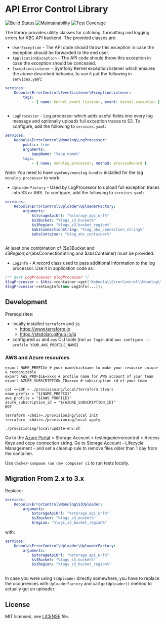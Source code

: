 # API Error Control Library 
[![Build Status](https://travis-ci.com/keboola/api-error-control.svg?branch=master)](https://travis-ci.com/keboola/api-error-control)
[![Maintainability](https://api.codeclimate.com/v1/badges/8209d9ce388376d24cf8/maintainability)](https://codeclimate.com/github/keboola/api-error-control/maintainability)
[![Test Coverage](https://api.codeclimate.com/v1/badges/8209d9ce388376d24cf8/test_coverage)](https://codeclimate.com/github/keboola/api-error-control/test_coverage)

The library provides utility classes for catching, formatting and logging errors for KBC API backend.
The provided classes are:

- `UserException` - The API code should throw this exception in case the exception should be forwarded to the end user. 
- `ApplicationException` - The API code should throw this exception in case the exception should be concealed. 
- `ExceptionListener` - Symfony Kernel exception listener which ensures the above described behavior, to use it put 
the following in `services.yaml`:
```yaml
services:
    Keboola\ErrorControl\EventListener\ExceptionListener:
        tags:
            - { name: kernel.event_listener, event: kernel.exception }
    
```
- `LogProcessor` - Log processor which adds useful fields into every log message and optionally uploads full 
exception traces to S3. To configure, add the following to `services.yaml`:
```yaml
services:
    Keboola\ErrorControl\Monolog\LogProcessor:
        public: true
        arguments:
            $appName: "%app_name%"
        tags:
            - { name: monolog.processor, method: processRecord }
```
_Note:_ You need to have `symfony/monolog-bundle` installed for the tag `monolog.processor` to work.  
- `UploaderFactory` - Used by LogProcessor to upload full exception traces into S3 or ABS. To configure, add the following 
to `services.yaml`:
```yaml
services:
    Keboola\ErrorControl\Uploader\UploaderFactory:
        arguments:
            $storageApiUrl: "%storage_api_url%"
            $s3Bucket: "%logs_s3_bucket%"
            $s3Region: "%logs_s3_bucket_region%"
            $absConnectionString: "%log_abs_connection_string%"
            $absContainer: "%log_abs_container%"
        
```
At least one combination of ($s3Bucket and $s3Region) or ($absConnectionString and $absContainer) must be provided. 

- `LogInfo` - A record class used to pass additional information to the log processor. Use it in application code as:
```php
/** @var LogProcessor $logProcessor */
$logProcessor = $this->container->get('Keboola\\ErrorControl\\Monolog\\LogProcessor');
$logProcessor->setLogInfo(new LogInfo(...));
```

## Development

Prerequisites:
* locally installed `terraform` and `jq`
    * https://www.terraform.io
    * https://stedolan.github.io/jq
* configured `az` and `aws` CLI tools (run `az login` and `aws configure --profile YOUR_AWS_PROFILE_NAME`)

### AWS and Azure resources

```shell
export NAME_PREFIX= # your name/nickname to make your resource unique & recognizable
export AWS_PROFILE=xxxx # profile name for AWS account of your team
export AZURE_SUBSCRIPTION_ID=xxxx # subscription id of your team

cat <<EOF > ./provisioning/local/terraform.tfvars
name_prefix = "${NAME_PREFIX}"
aws_profile = "${AWS_PROFILE}"
azure_subscription_id = "${AZURE_SUBSCRIPTION_ID}"
EOF

terraform -chdir=./provisioning/local init
terraform -chdir=./provisioning/local apply

./provisioning/local/update-env.sh
```

Go to the [Azure Portal](https://portal.azure.com/) > Storage Account > testingapierrorcontrol > Access Keys and copy connection string. 
Go to Storage Account - Lifecycle Management - and set a cleanup rule to remove files older than 1 day from the container.

Use `docker-compose run dev composer ci` to run tests locally.

## Migration From 2.x to 3.x
Replace:

```yaml
services:
    Keboola\ErrorControl\Monolog\S3Uploader:
        arguments:
            $storageApiUrl: "%storage_api_url%"
            $s3bucket: "%logs_s3_bucket%"
            $region: "%logs_s3_bucket_region%"
```

with:
 
```yaml
services:
    Keboola\ErrorControl\Uploader\UploaderFactory:
        arguments:
            $storageApiUrl: "%storage_api_url%"
            $s3Bucket: "%logs_s3_bucket%"
            $s3Region: "%logs_s3_bucket_region%"
        
```

In case you were using `S3Uploader` directly somewhere, you have to replace the occurrences with `UploaderFactory` 
and call `getUploader()` method to actually get an uploader.

## License

MIT licensed, see [LICENSE](./LICENSE) file.
